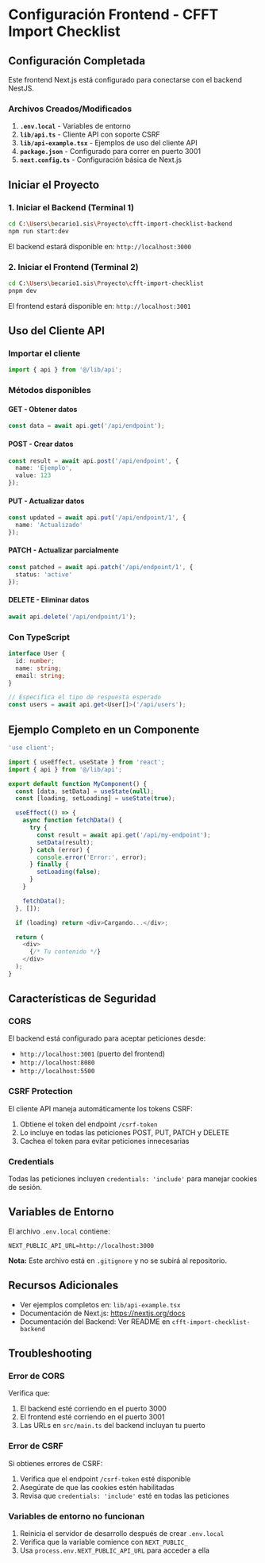 # Configuración Frontend - CFFT Import Checklist

## Configuración Completada

Este frontend Next.js está configurado para conectarse con el backend NestJS.

### Archivos Creados/Modificados

1. **`.env.local`** - Variables de entorno
2. **`lib/api.ts`** - Cliente API con soporte CSRF
3. **`lib/api-example.tsx`** - Ejemplos de uso del cliente API
4. **`package.json`** - Configurado para correr en puerto 3001
5. **`next.config.ts`** - Configuración básica de Next.js

## Iniciar el Proyecto

### 1. Iniciar el Backend (Terminal 1)

```bash
cd C:\Users\becario1.sis\Proyecto\cfft-import-checklist-backend
npm run start:dev
```

El backend estará disponible en: `http://localhost:3000`

### 2. Iniciar el Frontend (Terminal 2)

```bash
cd C:\Users\becario1.sis\Proyecto\cfft-import-checklist
pnpm dev
```

El frontend estará disponible en: `http://localhost:3001`

## Uso del Cliente API

### Importar el cliente

```typescript
import { api } from '@/lib/api';
```

### Métodos disponibles

#### GET - Obtener datos

```typescript
const data = await api.get('/api/endpoint');
```

#### POST - Crear datos

```typescript
const result = await api.post('/api/endpoint', {
  name: 'Ejemplo',
  value: 123
});
```

#### PUT - Actualizar datos

```typescript
const updated = await api.put('/api/endpoint/1', {
  name: 'Actualizado'
});
```

#### PATCH - Actualizar parcialmente

```typescript
const patched = await api.patch('/api/endpoint/1', {
  status: 'active'
});
```

#### DELETE - Eliminar datos

```typescript
await api.delete('/api/endpoint/1');
```

### Con TypeScript

```typescript
interface User {
  id: number;
  name: string;
  email: string;
}

// Especifica el tipo de respuesta esperado
const users = await api.get<User[]>('/api/users');
```

## Ejemplo Completo en un Componente

```typescript
'use client';

import { useEffect, useState } from 'react';
import { api } from '@/lib/api';

export default function MyComponent() {
  const [data, setData] = useState(null);
  const [loading, setLoading] = useState(true);

  useEffect(() => {
    async function fetchData() {
      try {
        const result = await api.get('/api/my-endpoint');
        setData(result);
      } catch (error) {
        console.error('Error:', error);
      } finally {
        setLoading(false);
      }
    }

    fetchData();
  }, []);

  if (loading) return <div>Cargando...</div>;

  return (
    <div>
      {/* Tu contenido */}
    </div>
  );
}
```

## Características de Seguridad

### CORS
El backend está configurado para aceptar peticiones desde:
- `http://localhost:3001` (puerto del frontend)
- `http://localhost:8080`
- `http://localhost:5500`

### CSRF Protection
El cliente API maneja automáticamente los tokens CSRF:
1. Obtiene el token del endpoint `/csrf-token`
2. Lo incluye en todas las peticiones POST, PUT, PATCH y DELETE
3. Cachea el token para evitar peticiones innecesarias

### Credentials
Todas las peticiones incluyen `credentials: 'include'` para manejar cookies de sesión.

## Variables de Entorno

El archivo `.env.local` contiene:

```env
NEXT_PUBLIC_API_URL=http://localhost:3000
```

**Nota:** Este archivo está en `.gitignore` y no se subirá al repositorio.

## Recursos Adicionales

- Ver ejemplos completos en: `lib/api-example.tsx`
- Documentación de Next.js: https://nextjs.org/docs
- Documentación del Backend: Ver README en `cfft-import-checklist-backend`

## Troubleshooting

### Error de CORS
Verifica que:
1. El backend esté corriendo en el puerto 3000
2. El frontend esté corriendo en el puerto 3001
3. Las URLs en `src/main.ts` del backend incluyan tu puerto

### Error de CSRF
Si obtienes errores de CSRF:
1. Verifica que el endpoint `/csrf-token` esté disponible
2. Asegúrate de que las cookies estén habilitadas
3. Revisa que `credentials: 'include'` esté en todas las peticiones

### Variables de entorno no funcionan
1. Reinicia el servidor de desarrollo después de crear `.env.local`
2. Verifica que la variable comience con `NEXT_PUBLIC_`
3. Usa `process.env.NEXT_PUBLIC_API_URL` para acceder a ella
